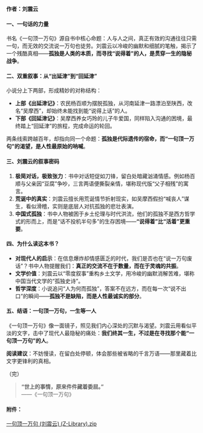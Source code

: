 
**作者：刘震云**  

#### **一、一句话的力量**  
书名《一句顶一万句》源自书中核心命题：人与人之间，真正有效的沟通往往只需一句，而无效的交流说一万句也徒劳。刘震云以冷峻的幽默和细腻的笔触，揭示了一个残酷真相——**孤独是人类的本质，而寻找“说得着”的人，是贯穿一生的隐秘战争**。  

#### **二、双重叙事：从“出延津”到“回延津”**  
小说分上下两部，形成精妙的对称结构：  
- **上部《出延津记》**：农民杨百顺为摆脱孤独，从河南延津一路漂泊至陕西，改名“吴摩西”，却始终未能找到能“说得上话”的人。  
- **下部《回延津记》**：吴摩西养女巧玲的儿子牛爱国，同样陷入沟通的困境，最终踏上“回延津”的旅程，完成命运的轮回。  

两条线索跨越百年，却指向同一个命题：**孤独是代际遗传的宿命，而“一句顶一万句”的渴望，是人性最原始的呐喊**。  

#### **三、刘震云的叙事密码**  
1. **极简对话，极致张力**：书中对话短促如刀锋，留白处暗藏汹涌情感。例如杨百顺与父亲因“豆腐”争吵，三言两语便撕裂亲情，堪称现代版“父子相残”的寓言。  
2. **荒诞中的真实**：刘震云擅长用荒诞情节折射现实，如吴摩西假扮“喊丧人”谋生，看似滑稽，实则是底层人对抗孤独的悲壮表演。  
3. **中国式孤独**：书中人物被困于乡土伦理与时代洪流，他们的孤独不是西方哲学式的形而上，而是“话不投机半句多”的生存困境——**“说得着”比“活着”更重要**。  

#### **四、为什么读这本书？**  
- **对现代人的启示**：在信息爆炸却情感匮乏的时代，我们是否也在“说一万句废话”？书中人物提醒我们：**真正的交流不在于数量，而在于灵魂的共振**。  
- **文学价值**：刘震云以“零度叙事”重构乡土文学，用冷峻的幽默消解苦难，堪称中国当代文学的“孤独史诗”。  
- **哲学深度**：小说追问“人为何而孤独”，答案不在远方，而在每一次“说不出口”的瞬间——**孤独不是缺陷，而是人性最诚实的部分**。  

#### **五、结语：一句顶一万句，一生等一人**  
《一句顶一万句》像一面镜子，照见我们内心深处的沉默与渴望。刘震云用看似平淡的文字，击中了现代人最隐秘的痛处：**我们终其一生，不过是在寻找那个能“一句顶一万句”的人**。  

**阅读建议**：不妨慢读，在留白处停顿，体会那些被省略的千言万语——那里藏着比文字更锋利的真相。  

（完）  

> **“世上的事情，原来件件藏着委屈。”**  
> ——《一句顶一万句》

#### 附件：

[一句顶一万句 (刘震云) (Z-Library).zip](https://github.com/user-attachments/files/21030857/Z-Library.zip)